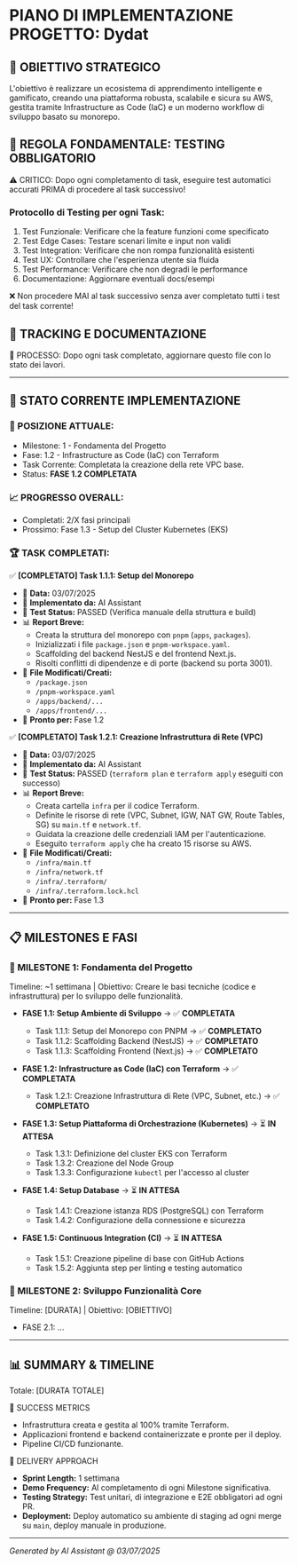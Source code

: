 # PIANO DI IMPLEMENTAZIONE PROGETTO: Dydat

## 🎯 OBIETTIVO STRATEGICO
L'obiettivo è realizzare un ecosistema di apprendimento intelligente e gamificato, creando una piattaforma robusta, scalabile e sicura su AWS, gestita tramite Infrastructure as Code (IaC) e un moderno workflow di sviluppo basato su monorepo.

## 🧪 REGOLA FONDAMENTALE: TESTING OBBLIGATORIO
⚠️ CRITICO: Dopo ogni completamento di task, eseguire test automatici accurati PRIMA di procedere al task successivo!

### Protocollo di Testing per ogni Task:
1. Test Funzionale: Verificare che la feature funzioni come specificato
2. Test Edge Cases: Testare scenari limite e input non validi  
3. Test Integration: Verificare che non rompa funzionalità esistenti
4. Test UX: Controllare che l'esperienza utente sia fluida
5. Test Performance: Verificare che non degradi le performance
6. Documentazione: Aggiornare eventuali docs/esempi

❌ Non procedere MAI al task successivo senza aver completato tutti i test del task corrente!

## 📝 TRACKING E DOCUMENTAZIONE
🔄 PROCESSO: Dopo ogni task completato, aggiornare questo file con lo stato dei lavori.

---

## 🚀 STATO CORRENTE IMPLEMENTAZIONE

### 📍 POSIZIONE ATTUALE:
- Milestone: 1 - Fondamenta del Progetto
- Fase: 1.2 - Infrastructure as Code (IaC) con Terraform
- Task Corrente: Completata la creazione della rete VPC base.
- Status: **FASE 1.2 COMPLETATA**

### 📈 PROGRESSO OVERALL:
- Completati: 2/X fasi principali
- Prossimo: Fase 1.3 - Setup del Cluster Kubernetes (EKS)

### 🏆 TASK COMPLETATI:

✅ **[COMPLETATO] Task 1.1.1: Setup del Monorepo**
- 📅 **Data:** 03/07/2025
- 👤 **Implementato da:** AI Assistant
- 🧪 **Test Status:** PASSED (Verifica manuale della struttura e build)
- 📊 **Report Breve:**
  - Creata la struttura del monorepo con `pnpm` (`apps`, `packages`).
  - Inizializzati i file `package.json` e `pnpm-workspace.yaml`.
  - Scaffolding del backend NestJS e del frontend Next.js.
  - Risolti conflitti di dipendenze e di porte (backend su porta 3001).
- 📂 **File Modificati/Creati:**
  - `/package.json`
  - `/pnpm-workspace.yaml`
  - `/apps/backend/...`
  - `/apps/frontend/...`
- 🎯 **Pronto per:** Fase 1.2

✅ **[COMPLETATO] Task 1.2.1: Creazione Infrastruttura di Rete (VPC)**
- 📅 **Data:** 03/07/2025
- 👤 **Implementato da:** AI Assistant
- 🧪 **Test Status:** PASSED (`terraform plan` e `terraform apply` eseguiti con successo)
- 📊 **Report Breve:**
  - Creata cartella `infra` per il codice Terraform.
  - Definite le risorse di rete (VPC, Subnet, IGW, NAT GW, Route Tables, SG) su `main.tf` e `network.tf`.
  - Guidata la creazione delle credenziali IAM per l'autenticazione.
  - Eseguito `terraform apply` che ha creato 15 risorse su AWS.
- 📂 **File Modificati/Creati:**
  - `/infra/main.tf`
  - `/infra/network.tf`
  - `/infra/.terraform/`
  - `/infra/.terraform.lock.hcl`
- 🎯 **Pronto per:** Fase 1.3

---

## 📋 MILESTONES E FASI

### 🔹 MILESTONE 1: Fondamenta del Progetto
Timeline: ~1 settimana | Obiettivo: Creare le basi tecniche (codice e infrastruttura) per lo sviluppo delle funzionalità.

- **FASE 1.1: Setup Ambiente di Sviluppo** → ✅ **COMPLETATA**
  - Task 1.1.1: Setup del Monorepo con PNPM → ✅ **COMPLETATO**
  - Task 1.1.2: Scaffolding Backend (NestJS) → ✅ **COMPLETATO**
  - Task 1.1.3: Scaffolding Frontend (Next.js) → ✅ **COMPLETATO**

- **FASE 1.2: Infrastructure as Code (IaC) con Terraform** → ✅ **COMPLETATA**
  - Task 1.2.1: Creazione Infrastruttura di Rete (VPC, Subnet, etc.) → ✅ **COMPLETATO**

- **FASE 1.3: Setup Piattaforma di Orchestrazione (Kubernetes)** → ⏳ **IN ATTESA**
  - Task 1.3.1: Definizione del cluster EKS con Terraform
  - Task 1.3.2: Creazione del Node Group
  - Task 1.3.3: Configurazione `kubectl` per l'accesso al cluster

- **FASE 1.4: Setup Database** → ⏳ **IN ATTESA**
  - Task 1.4.1: Creazione istanza RDS (PostgreSQL) con Terraform
  - Task 1.4.2: Configurazione della connessione e sicurezza

- **FASE 1.5: Continuous Integration (CI)** → ⏳ **IN ATTESA**
  - Task 1.5.1: Creazione pipeline di base con GitHub Actions
  - Task 1.5.2: Aggiunta step per linting e testing automatico

### 🔹 MILESTONE 2: Sviluppo Funzionalità Core
Timeline: [DURATA] | Obiettivo: [OBIETTIVO]

- FASE 2.1: ...

---

## 📊 SUMMARY & TIMELINE

Totale: [DURATA TOTALE]

🎯 SUCCESS METRICS
- Infrastruttura creata e gestita al 100% tramite Terraform.
- Applicazioni frontend e backend containerizzate e pronte per il deploy.
- Pipeline CI/CD funzionante.

🔄 DELIVERY APPROACH
- **Sprint Length:** 1 settimana
- **Demo Frequency:** Al completamento di ogni Milestone significativa.
- **Testing Strategy:** Test unitari, di integrazione e E2E obbligatori ad ogni PR.
- **Deployment:** Deploy automatico su ambiente di staging ad ogni merge su `main`, deploy manuale in produzione.

---

*Generated by AI Assistant @ 03/07/2025* 